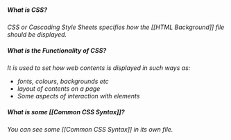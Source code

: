 
##### What is CSS?
*CSS or Cascading Style Sheets specifies how the [[HTML Background]] file should be displayed.*


##### What is the Functionality of CSS?

*It is used to set how web contents is displayed in such ways as:*
- *fonts, colours, backgrounds etc*
- *layout of contents on a page*
- *Some aspects of interaction with elements*


##### What is some [[Common CSS Syntax]]?
*You can see some [[Common CSS Syntax]] in its own file.*
